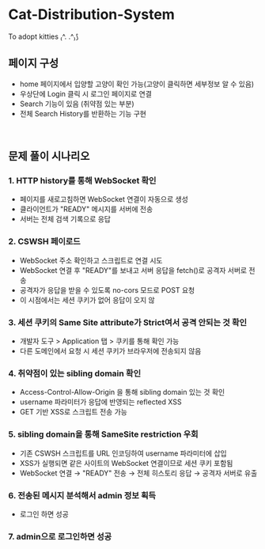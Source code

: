 # Cat-Distribution-System
To adopt kitties ₍^. .^₎⟆
<br>

## 페이지 구성
- home 페이지에서 입양할 고양이 확인 가능(고양이 클릭하면 세부정보 알 수 있음)
- 우상단에 Login 클릭 시 로그인 페이지로 연결
- Search 기능이 있음 (취약점 있는 부분)
- 전체 Search History를 반환하는 기능 구현
<br>

## 문제 풀이 시나리오
### 1. HTTP history를 통해 WebSocket 확인
- 페이지를 새로고침하면 WebSocket 연결이 자동으로 생성
- 클라이언트가 "READY" 메시지를 서버에 전송
- 서버는 전체 검색 기록으로 응답
### 2. CSWSH 페이로드
- WebSocket 주소 확인하고 스크립트로 연결 시도
- WebSocket 연결 후 "READY"를 보내고 서버 응답을 fetch()로 공격자 서버로 전송
- 공격자가 응답을 받을 수 있도록 no-cors 모드로 POST 요청
- 이 시점에서는 세션 쿠키가 없어 응답이 오지 않
### 3. 세션 쿠키의 Same Site attribute가 Strict여서 공격 안되는 것 확인 
- 개발자 도구 > Application 탭 > 쿠키를 통해 확인 가능
- 다른 도메인에서 요청 시 세션 쿠키가 브라우저에 전송되지 않음 
### 4. 취약점이 있는 sibling domain 확인
- Access-Control-Allow-Origin 을 통해 sibling domain 있는 것 확인 
- username 파라미터가 응답에 반영되는 reflected XSS
- GET 기반 XSS로 스크립트 전송 가능
### 5. sibling domain을 통해 SameSite restriction 우회
- 기존 CSWSH 스크립트를 URL 인코딩하여 username 파라미터에 삽입
- XSS가 실행되면 같은 사이트의 WebSocket 연결이므로 세션 쿠키 포함됨
- WebSocket 연결 → "READY" 전송 → 전체 히스토리 응답 → 공격자 서버로 유출
### 6. 전송된 메시지 분석해서 admin 정보 획득
- 로그인 하면 성공
### 7. admin으로 로그인하면 성공
